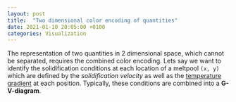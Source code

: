 ```yaml
---
layout: post
title:  "Two dimensional color encoding of quantities"
date: 2021-01-10 20:05:00 +0100
categories: Visualization
---
```


The representation of two quantities in 2 dimensional space, which cannot be separated, requires the combined color encoding. Lets say we want to identify the solidification conditions at each location of a meltpool `(x, y)` which are defined by the *solidification velocity* as well as the [temperature gradient](https://theexitstrategy.github.io/quantities/2021/01/11/Temperature-Gradient.html) at each position. Typically, these conditions are combined into a **G-V-diagram**. 











